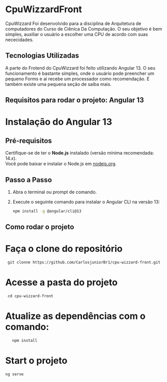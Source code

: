 # CpuWizzardFront
   CpuWizzard Foi desenvolvido para a disciplina de Arquitetura de computadores do Curso de Ciênica Da Computação. O seu objetivo é bem simples, auxiliar o usuário a escolher uma CPU de acordo com suas nececidades.


## Tecnologias Utilizadas

  A parte do Frotend do CpuWizzard foi feito utilizando Angular 13. O seu funcionamento é bastante simples, onde o usuário pode preencher um pequeno Forms e ai recebe um processador como recomendação. E também existe uma pequena seção de saiba mais.

## Requisitos para rodar o projeto:  Angular 13
  # Instalação do Angular 13

## Pré-requisitos
Certifique-se de ter o **Node.js** instalado (versão mínima recomendada: 14.x).  
Você pode baixar e instalar o Node.js em [nodejs.org](https://nodejs.org/).

## Passo a Passo

1. Abra o terminal ou prompt de comando.  
2. Execute o seguinte comando para instalar o Angular CLI na versão 13:

   ```bash
   npm install -g @angular/cli@13


## Como rodar o projeto

   # Faça o clone do repositório
     git clonne https://github.com/CarlosjuniorBr1/cpu-wizzard-front.git
   # Acesse a pasta do projeto
     cd cpu-wizzard-front
   # Atualize as dependências com o comando: 
       npm install
  # Start o projeto
    ng serve

